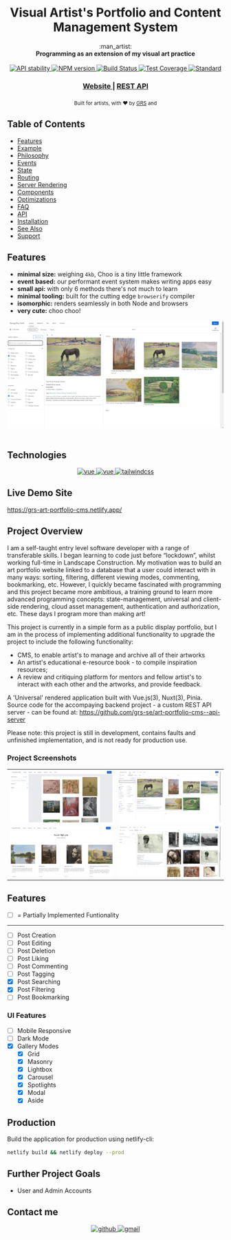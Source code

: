 <h1 align="center">Visual Artist's Portfolio and Content Management System</h1>

<div align="center">
  :man_artist:
</div>
<div align="center">
  <strong>Programming as an extension of my visual art practice</strong>
</div>

<br />

<div align="center">
  <!-- Stability -->
  <a href="https://nodejs.org/api/documentation.html#documentation_stability_index">
    <img src="https://img.shields.io/badge/stability-experimental-orange.svg?style=flat-square"
      alt="API stability" />
  </a>
  <!-- NPM version -->
  <a href="https://npmjs.org/package/choo">
    <img src="https://img.shields.io/npm/v/choo.svg?style=flat-square"
      alt="NPM version" />
  </a>
  <!-- Build Status -->
  <a href="https://travis-ci.org/choojs/choo">
    <img src="https://img.shields.io/travis/choojs/choo/master.svg?style=flat-square"
      alt="Build Status" />
  </a>
  <!-- Test Coverage -->
  <a href="https://codecov.io/github/choojs/choo">
    <img src="https://img.shields.io/codecov/c/github/choojs/choo/master.svg?style=flat-square"
      alt="Test Coverage" />
  </a>
  <!-- Standard -->
  <a href="https://standardjs.com">
    <img src="https://img.shields.io/badge/code%20style-standard-brightgreen.svg?style=flat-square"
      alt="Standard" />
  </a>
</div>

<div align="center">
  <h3>
    <a href="https://grs-art-portfolio-cms.netlify.app/">
      Website
    </a>
    <span> | </span>
    <a href="https://github.com/grs-se/art-portfolio-cms--api-server">
      REST API
    </a>
  </h3>
</div>

<div align="center">
  <sub>Built for artists, with ❤︎ by
  <a href="https://twitter.com/">GRS</a> and
</div>

## Table of Contents

- [Features](#features)
- [Example](#example)
- [Philosophy](#philosophy)
- [Events](#events)
- [State](#state)
- [Routing](#routing)
- [Server Rendering](#server-rendering)
- [Components](#components)
- [Optimizations](#optimizations)
- [FAQ](#faq)
- [API](#api)
- [Installation](#installation)
- [See Also](#see-also)
- [Support](#support)

## Features

- **minimal size:** weighing `4kb`, Choo is a tiny little framework
- **event based:** our performant event system makes writing apps easy
- **small api:** with only 6 methods there's not much to learn
- **minimal tooling:** built for the cutting edge `browserify` compiler
- **isomorphic:** renders seamlessly in both Node and browsers
- **very cute:** choo choo!

<div align="center">
    <img src="docs/_media/project_screenshot(gallery_category_filters).png" alt="" />
</div>
<br/>

## Technologies

<p align="center">

<!-- <a href="https://github.com/vuejs/vue">
    <img src="https://img.shields.io/badge/vue-2.6.10-brightgreen.svg" alt="vue">
  </a> -->
  <!-- <a href="https://github.com/lin-xin/vue-manage-system/blob/master/LICENSE">
    <img src="https://img.shields.io/github/license/mashape/apistatus.svg" alt="license">
  </a> -->
  <a href="https://github.com/vuejs/vue">
    <img src="https://img.shields.io/badge/Vuejs-%2335495e.svg?style=for-the-badge&logo=vuedotjs&logoColor=%234FC08D" alt="vue">
  </a>
   <a href="https://github.com/nuxt">
    <img src="https://img.shields.io/badge/Nuxt-002E3B?style=for-the-badge&logo=nuxtdotjs&logoColor=#00DC82" alt="vue">
  </a>
  <!-- <a href="https://github.com/vuejs/pinia">
   <img src="https://img.shields.io/badge/Pinia.svg?style=for-the-badge&logo=piniadotjs&logoColor=#FFD14D" alt="pinia">
  </a> -->
   <a href="https://github.com/tailwindcss">
    <img src="https://img.shields.io/badge/tailwindcss-%2338B2AC.svg?style=for-the-badge&logo=tailwind-css&logoColor=white" alt="tailwindcss">
   </a>
</p>

## Live Demo Site

https://grs-art-portfolio-cms.netlify.app/

## Project Overview

I am a self-taught entry level software developer with a range of transferable skills. I began learning to code just before “lockdown”, whilst working full-time in Landscape Construction. My motivation was to build an art portfolio website linked to a database that a user could interact with in many ways: sorting, filtering, different viewing modes, commenting, bookmarking, etc. However, I quickly became fascinated with programming and this project became more ambitious, a training ground to learn more advanced programming concepts: state-management, universal and client-side rendering, cloud asset management, authentication and authorization, etc. These days I program more than making art!

This project is currently in a simple form as a public display portfolio, but I am in the process of implementing additional functionality to upgrade the project to include the following functionality:

- CMS, to enable artist's to manage and archive all of their artworks
- An artist's educational e-resource book - to compile inspiration resources;
- A review and critiquing platform for mentors and fellow artist's to interact with each other and the artworks, and provide feedback.

A 'Universal' rendered application built with Vue.js(3), Nuxt(3), Pinia. Source code for the accompaying backend project - a custom REST API server - can be found at: https://github.com/grs-se/art-portfolio-cms--api-server

Please note: this project is still in development, contains faults and unfinished implementation, and is not ready for production use.

### Project Screenshots

|                                                         |                                                                     |
| ------------------------------------------------------- | ------------------------------------------------------------------- |
| ![](<docs/_media/project_screenshot(3).png>)            | ![](<docs/_media/project_screenshot(gallery_category_filters).png>) |
| ![](<docs/_media/project_screenshot(landing_page).png>) | ![](<docs/_media/project_screenshot(gallery_category).png>)         |

## Features

- [ ] = Partially Implemented Funtionality
<hr/>

- [ ] Post Creation
- [ ] Post Editing
- [ ] Post Deletion
- [ ] Post Liking
- [ ] Post Commenting
- [ ] Post Tagging
- [x] Post Searching
- [x] Post Filtering
- [ ] Post Bookmarking

### UI Features

- [ ] Mobile Responsive
- [ ] Dark Mode
- [x] Gallery Modes
  - [x] Grid
  - [x] Masonry
  - [x] Lightbox
  - [x] Carousel
  - [x] Spotlights
  - [x] Modal
  - [x] Aside

## Production

Build the application for production using netlify-cli:

```bash
netlify build && netlify deploy --prod
```

## Further Project Goals

- User and Admin Accounts

## Contact me

<div align="center">
<a href="https://github.com/grs-e" target="_blank">
<img src=https://img.shields.io/badge/github-%2324292e.svg?&style=for-the-badge&logo=github&logoColor=white alt=github style="margin-bottom: 5px;" />
</a>
<a href = "mailto:georgericesmith@gmail.com?subject = Feedback&body = Message">
<img src=https://img.shields.io/badge/gmail-%23EE4831.svg?&style=for-the-badge&logo=gmail&logoColor=white alt=gmail style="margin-bottom: 5px;" />
</a>
</div>
